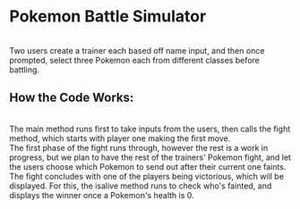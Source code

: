 # Pokemon Battle Simulator
<br /> Two users create a trainer each based off name input, and then once prompted, select three Pokemon each from different classes before battling. 
## How the Code Works:
<br /> The main method runs first to take inputs from the users, then calls the fight method, which starts with player one making the first move.
<br /> The first phase of the fight runs through, however the rest is a work in progress, but we plan to have the rest of the trainers' Pokemon fight, and let the users choose which Pokemon to send out after their current one faints.
<br /> The fight concludes with one of the players being victorious, which will be displayed. For this, the isalive method runs to check who's fainted, and displays the winner once a Pokemon's health is 0.
